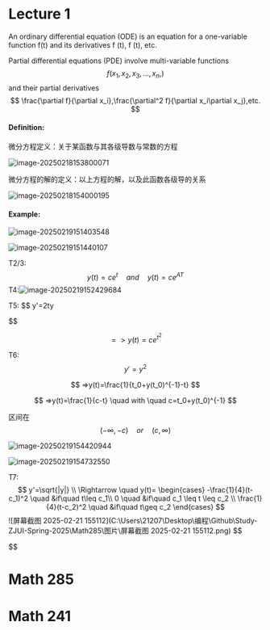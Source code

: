 # Lecture 1

An ordinary differential equation (ODE) is an equation for a one-variable function f(t) and its derivatives f (t), f (t), etc.

Partial differential equations (PDE) involve multi-variable functions 
$$
f(x_1,x_2,x_3,...,x_n,)
$$
 and their partial derivatives 
$$
\frac{\partial f}{\partial x_i},\frac{\partial^2 f}{\partial x_i\partial x_j},etc.
$$

#### **Definition**:

微分方程定义：关于某函数与其各级导数与常数的方程

![image-20250218153800071](C:\Users\21207\Desktop\编程\Github\Study-ZJUI-Spring-2025\Math285\图片\image-20250218153800071.png)

微分方程的解的定义：以上方程的解，以及此函数各级导的关系

![image-20250218154000195](C:\Users\21207\Desktop\编程\Github\Study-ZJUI-Spring-2025\Math285\图片\image-20250218154000195.png)

#### Example:

![image-20250219151403548](C:\Users\21207\Desktop\编程\Github\Study-ZJUI-Spring-2025\Math285\图片\image-20250219151403548.png)

![image-20250219151440107](C:\Users\21207\Desktop\编程\Github\Study-ZJUI-Spring-2025\Math285\图片\image-20250219151440107.png)

T2/3:
$$
y(t)=ce^t \quad  and\quad y(t)=ce^{AT}
$$
T4:![image-20250219152429684](C:\Users\21207\AppData\Roaming\Typora\typora-user-images\image-20250219152429684.png)

T5:
$$
y'=2ty

$$

$$
=>y(t)=ce^{t^2}
$$

T6:
$$
y'=y^2
$$

$$
=>y(t)=\frac{1}{t_0+y(t_0)^{-1}-t}
$$

$$
=>y(t)=\frac{1}{c-t} \quad with \quad c=t_0+y(t_0)^{-1}
$$

区间在
$$
(-\infty,-c)\quad or\quad (c,\infty)
$$


![image-20250219154420944](C:\Users\21207\Desktop\编程\Github\Study-ZJUI-Spring-2025\Math285\图片\image-20250219154420944.png)

![image-20250219154732550](C:\Users\21207\Desktop\编程\Github\Study-ZJUI-Spring-2025\Math285\图片\image-20250219154732550.png)

T7:
$$
y'=\sqrt{|y|} \\ 
\Rightarrow \quad 
y(t)=
\begin{cases} 
-\frac{1}{4}(t-c_1)^2 \quad &if\quad t\leq c_1\\
0  \quad &if\quad c_1 \leq t \leq c_2 \\ 
\frac{1}{4}(t-c_2)^2 \quad &if\quad t\geq c_2 
\end{cases} 
$$
![屏幕截图 2025-02-21 155112](C:\Users\21207\Desktop\编程\Github\Study-ZJUI-Spring-2025\Math285\图片\屏幕截图 2025-02-21 155112.png)
$$

$$





# Math 285

# Math 241